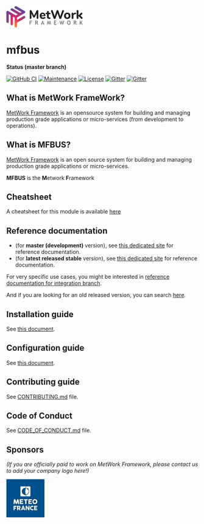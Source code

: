 [![logo](https://raw.githubusercontent.com/metwork-framework/resources/master/logos/metwork-white-logo-small.png)](http://www.metwork-framework.org)
# mfbus

[//]: # (automatically generated from https://github.com/metwork-framework/github_organization_management/blob/master/common_files/README.md)

**Status (master branch)**



[![GitHub CI](https://github.com/metwork-framework/mfbus/workflows/CI/badge.svg?branch=master)](https://github.com/metwork-framework/mfbus/actions?query=workflow%3ACI&branch=master)
[![Maintenance](https://github.com/metwork-framework/resources/blob/master/badges/maintained.svg)]()
[![License](https://github.com/metwork-framework/resources/blob/master/badges/bsd.svg)]()
[![Gitter](https://github.com/metwork-framework/resources/blob/master/badges/community-en.svg)](https://gitter.im/metwork-framework/community-en?utm_source=badge&utm_medium=badge&utm_campaign=pr-badge)
[![Gitter](https://github.com/metwork-framework/resources/blob/master/badges/community-fr.svg)](https://gitter.im/metwork-framework/community-fr?utm_source=badge&utm_medium=badge&utm_campaign=pr-badge)



## What is MetWork FrameWork?

[MetWork Framework](https://metwork-framework.org) is an opensource system
for building and managing production grade applications or micro-services
(from development to operations).


## What is MFBUS?

[MetWork Framework](http://www.metwork-framework.org) is an open source system for building and managing production grade applications or micro-services.

**MFBUS** is the **M**etwork **F**ramework 





## Cheatsheet

A cheatsheet for this module is available [here](https://metwork-framework.org/pub/metwork/continuous_integration/docs/master/mfbus/800-cheatsheet/)



## Reference documentation

- (for **master (development)** version), see [this dedicated site](http://metwork-framework.org/pub/metwork/continuous_integration/docs/master/mfbus/) for reference documentation.
- (for **latest released stable** version), see [this dedicated site](http://metwork-framework.org/pub/metwork/releases/docs/stable/mfbus/) for reference documentation.

For very specific use cases, you might be interested in
[reference documentation for integration branch](http://metwork-framework.org/pub/metwork/continuous_integration/docs/integration/mfbus/).

And if you are looking for an old released version, you can search [here](http://metwork-framework.org/pub/metwork/releases/docs/).




## Installation guide

See [this document](https://metwork-framework.org/pub/metwork/continuous_integration/docs/master/mfbus/100-installation_guide/).


## Configuration guide

See [this document](https://metwork-framework.org/pub/metwork/continuous_integration/docs/master/mfbus/300-configuration_guide/).



## Contributing guide

See [CONTRIBUTING.md](CONTRIBUTING.md) file.



## Code of Conduct

See [CODE_OF_CONDUCT.md](CODE_OF_CONDUCT.md) file.



## Sponsors

*(If you are officially paid to work on MetWork Framework, please contact us to add your company logo here!)*

[![logo](https://raw.githubusercontent.com/metwork-framework/resources/master/sponsors/meteofrance-small.jpeg)](http://www.meteofrance.com)
